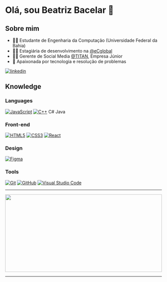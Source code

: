 # Olá, sou Beatriz Bacelar 👋

## Sobre mim 
  - 👨‍🎓 Estudante de Engenharia da Computação (Universidade Federal da Bahia)
  - 👩‍💻 Estagiária de desenvolvimento na  <a href="https://www.linkedin.com/company/ecglobalsolutions/">@eCglobal</a>
  - 👩‍💼 Gerente de Social Media <a href="https://www.linkedin.com/company/ufbatitan/">@TITAN</a>, Empresa Júnior
  - 🤩 Apaixonada por tecnologia e resolução de problemas

[![linkedin](https://img.shields.io/static/v1?label=&message=LinkedIn&color=0077B5&style=flat&logo=linkedin)](https://www.linkedin.com/in/beatrizbacelarti)
<br /> 

## Knowledge

### Languages<br />
[![JavaScript](https://img.shields.io/badge/-JavaScript-black?style=flat-square&logo=javascript&link=https://github.com/anaclaramsb/)](https://github.com/BeatrizBacelar)
[![C++](https://img.shields.io/badge/-C++-0E0E0F?style=flat&logo=C++)](https://github.com/BeatrizBacelar)
C#
Java                                                                                                                                                                                                                                                     
### Front-end<br />
[![HTML5](https://img.shields.io/badge/-HTML5-E34F26?style=flat-square&logo=html5&logoColor=white&link=https://github.com/anaclaramsb/)](https://github.com/BeatrizBacelar)
[![CSS3](https://img.shields.io/badge/-CSS3-1572B6?style=flat-square&logo=css3&link=https://github.com/anaclaramsb/)](https://github.com/BeatrizBacelar)
[![React](https://img.shields.io/badge/-React-black?style=flat-square&logo=react&link=https://github.com/anaclaramsb/)](https://github.com/BeatrizBacelar)


### Design<br />
[![Figma](https://img.shields.io/badge/-Figma-ffbaba?style=flat-square&logo=figma)](https://github.com/BeatrizBacelar)


### Tools<br />
[![Git](https://img.shields.io/badge/-Git-black?style=flat-square&logo=git&link=https://github.com/anaclaramsb/)](https://github.com/BeatrizBacelar)
[![GitHub](https://img.shields.io/badge/-GitHub-181717?style=flat-square&logo=github&link=https://github.com/anaclaramsb/)](https://github.com/BeatrizBacelar)
[![Visual Studio Code](http://img.shields.io/static/v1?label=&message=VSCode&color=4f68e8&style=flat&logo=visual-studio-code"/)](https://github.com/BeatrizBacelar)

-----

<img width="100%" height="250em" src="https://github-readme-stats.vercel.app/api/top-langs/?username=BeatrizBacelar&layout=compact&langs_count=16&theme=dracula"/>

-----
<!--
**BeatrizBacelar/BeatrizBacelar** is a ✨ _special_ ✨ repository because its `README.md` (this file) appears on your GitHub profile.

Here are some ideas to get you started:

- 🔭 I’m currently working on ...
- 🌱 I’m currently learning ...
- 👯 I’m looking to collaborate on ...
- 🤔 I’m looking for help with ...
- 💬 Ask me about ...
- 📫 How to reach me: ...
- 😄 Pronouns: ...
- ⚡ Fun fact: ...
-->
